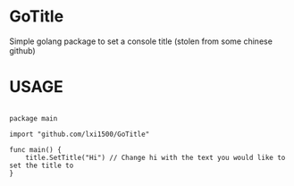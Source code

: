 # GoTitle
Simple golang package to set a console title (stolen from some chinese github)


# USAGE

```golang

package main

import "github.com/lxi1500/GoTitle"

func main() {
	title.SetTitle("Hi") // Change hi with the text you would like to set the title to
}
```

